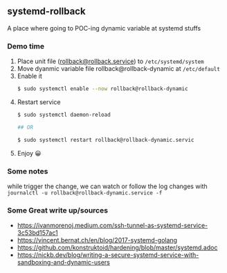 systemd-rollback
---

A place where going to POC-ing dynamic variable at systemd stuffs


### Demo time

1. Place unit file (rollback@rollback.service) to `/etc/systemd/system`
2. Move dyanmic variable file rollback@rollback-dynamic at `/etc/default`
3. Enable it
    ```bash
    $ sudo systemctl enable --now rollback@rollback-dynamic
    ```
4. Restart service
    ```bash
    $ sudo systemctl daemon-reload

    ## OR

    $ sudo systemctl restart rollback@rollback-dynamic.servic
    ```
5. Enjoy 😀

### Some notes

while trigger the change, we can watch or follow the log changes with `journalctl -u rollback@rollback-dynamic.service -f`

### Some Great write up/sources

- https://ivanmorenoj.medium.com/ssh-tunnel-as-systemd-service-3c53bd157ac1
- https://vincent.bernat.ch/en/blog/2017-systemd-golang
- https://github.com/konstruktoid/hardening/blob/master/systemd.adoc
- https://nickb.dev/blog/writing-a-secure-systemd-service-with-sandboxing-and-dynamic-users




